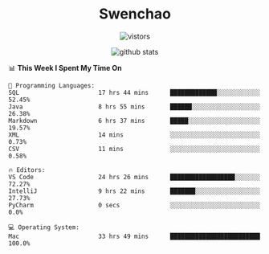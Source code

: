 <h1 align="center">Swenchao</h3>

<p align="center">
  <img src="https://visitor-badge.glitch.me/badge?page_id=Swenchao" alt="vistors" />
</p>

<p align="center">
  <img src="https://github-readme-stats.vercel.app/api?username=Swenchao&count_private=true&show_icons=true&theme=vue-dark&hide_title=true" alt="github stats" />
</p>

<!--START_SECTION:waka-->
📊 **This Week I Spent My Time On** 

```text
💬 Programming Languages: 
SQL                      17 hrs 44 mins      █████████████░░░░░░░░░░░░   52.45% 
Java                     8 hrs 55 mins       ██████░░░░░░░░░░░░░░░░░░░   26.38% 
Markdown                 6 hrs 37 mins       █████░░░░░░░░░░░░░░░░░░░░   19.57% 
XML                      14 mins             ░░░░░░░░░░░░░░░░░░░░░░░░░   0.73% 
CSV                      11 mins             ░░░░░░░░░░░░░░░░░░░░░░░░░   0.58%

🔥 Editors: 
VS Code                  24 hrs 26 mins      ██████████████████░░░░░░░   72.27% 
IntelliJ                 9 hrs 22 mins       ███████░░░░░░░░░░░░░░░░░░   27.73% 
PyCharm                  0 secs              ░░░░░░░░░░░░░░░░░░░░░░░░░   0.0%

💻 Operating System: 
Mac                      33 hrs 49 mins      █████████████████████████   100.0%

```


<!--END_SECTION:waka-->
